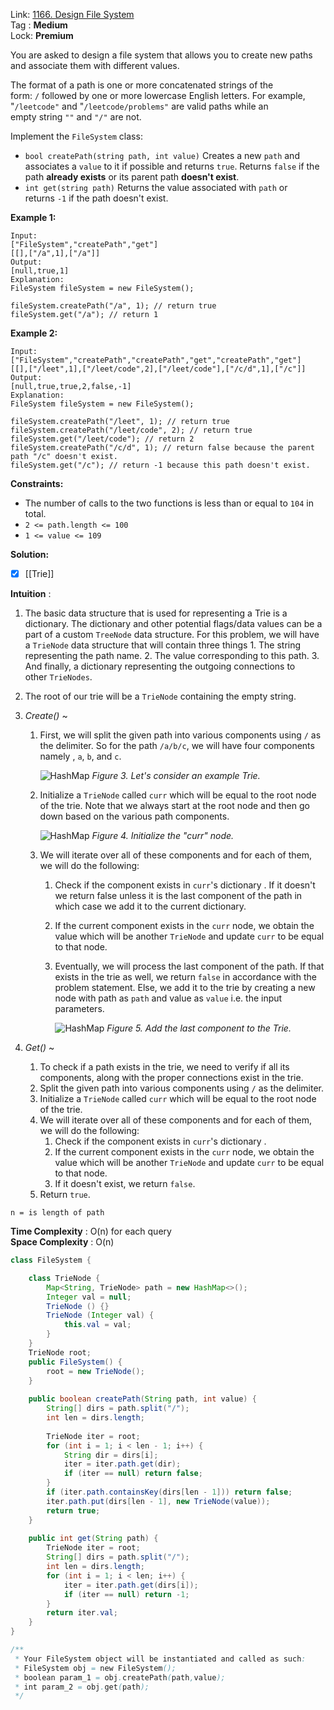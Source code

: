 Link: [1166. Design File System](https://leetcode.com/problems/design-file-system/) <br>
Tag : **Medium**<br>
Lock: **Premium**

You are asked to design a file system that allows you to create new paths and associate them with different values.

The format of a path is one or more concatenated strings of the form: `/` followed by one or more lowercase English letters. For example, "`/leetcode"` and "`/leetcode/problems"` are valid paths while an empty string `""` and `"/"` are not.

Implement the `FileSystem` class:

-   `bool createPath(string path, int value)` Creates a new `path` and associates a `value` to it if possible and returns `true`. Returns `false` if the path **already exists** or its parent path **doesn't exist**.
-   `int get(string path)` Returns the value associated with `path` or returns `-1` if the path doesn't exist.

**Example 1:**
```
Input: 
["FileSystem","createPath","get"]
[[],["/a",1],["/a"]]
Output: 
[null,true,1]
Explanation: 
FileSystem fileSystem = new FileSystem();

fileSystem.createPath("/a", 1); // return true
fileSystem.get("/a"); // return 1
```

**Example 2:**
```
Input: 
["FileSystem","createPath","createPath","get","createPath","get"]
[[],["/leet",1],["/leet/code",2],["/leet/code"],["/c/d",1],["/c"]]
Output: 
[null,true,true,2,false,-1]
Explanation: 
FileSystem fileSystem = new FileSystem();

fileSystem.createPath("/leet", 1); // return true
fileSystem.createPath("/leet/code", 2); // return true
fileSystem.get("/leet/code"); // return 2
fileSystem.createPath("/c/d", 1); // return false because the parent path "/c" doesn't exist.
fileSystem.get("/c"); // return -1 because this path doesn't exist.
```

**Constraints:**
-   The number of calls to the two functions is less than or equal to `104` in total.
-   `2 <= path.length <= 100`
-   `1 <= value <= 109`

**Solution:**

- [x] [[Trie]]

**Intuition** :
1.  The basic data structure that is used for representing a Trie is a dictionary. The dictionary and other potential flags/data values can be a part of a custom `TreeNode` data structure. For this problem, we will have a `TrieNode` data structure that will contain three things 1. The string representing the path name. 2. The value corresponding to this path. 3. And finally, a dictionary representing the outgoing connections to other `TrieNodes`.
2.  The root of our trie will be a `TrieNode` containing the empty string.
    
3.  _Create()_ ~
    
    1.  First, we will split the given path into various components using `/` as the delimiter. So for the path `/a/b/c`, we will have four components namely , `a`, `b`, and `c`.
        
        ![HashMap](https://leetcode.com/problems/design-file-system/Figures/1166/img3.png)
        _Figure 3. Let's consider an example Trie._
        
    2.  Initialize a `TrieNode` called `curr` which will be equal to the root node of the trie. Note that we always start at the root node and then go down based on the various path components.
        
        ![HashMap](https://leetcode.com/problems/design-file-system/Figures/1166/img4.png)
        _Figure 4. Initialize the "curr" node._
        
    3.  We will iterate over all of these components and for each of them, we will do the following:
        1.  Check if the component exists in `curr`'s dictionary . If it doesn't we return false unless it is the last component of the path in which case we add it to the current dictionary.
        2.  If the current component exists in the `curr` node, we obtain the value which will be another `TrieNode` and update `curr` to be equal to that node.            
        3.  Eventually, we will process the last component of the path. If that exists in the trie as well, we return `false` in accordance with the problem statement. Else, we add it to the trie by creating a new node with path as `path` and value as `value` i.e. the input parameters.
            
            ![HashMap](https://leetcode.com/problems/design-file-system/Figures/1166/img5.png)
            _Figure 5. Add the last component to the Trie._
            
4.  _Get()_ ~
    
    1.  To check if a path exists in the trie, we need to verify if all its components, along with the proper connections exist in the trie.
    2.  Split the given path into various components using `/` as the delimiter.
    3.  Initialize a `TrieNode` called `curr` which will be equal to the root node of the trie.
    4.  We will iterate over all of these components and for each of them, we will do the following:
        1.  Check if the component exists in `curr`'s dictionary .
        2.  If the current component exists in the `curr` node, we obtain the value which will be another `TrieNode` and update `curr` to be equal to that node.
        3.  If it doesn't exist, we return `false`.
    5.  Return `true`.

```
n = is length of path
```
**Time Complexity** : O(n) for each query<br>
**Space Complexity** : O(n)

```java
class FileSystem {

    class TrieNode {
        Map<String, TrieNode> path = new HashMap<>();
        Integer val = null;
        TrieNode () {}
        TrieNode (Integer val) {
            this.val = val;
        }
    }
    TrieNode root;
    public FileSystem() {
        root = new TrieNode();
    }
    
    public boolean createPath(String path, int value) {
        String[] dirs = path.split("/");
        int len = dirs.length;
        
        TrieNode iter = root;
        for (int i = 1; i < len - 1; i++) {
            String dir = dirs[i];
            iter = iter.path.get(dir);
            if (iter == null) return false;
        }
        if (iter.path.containsKey(dirs[len - 1])) return false;
        iter.path.put(dirs[len - 1], new TrieNode(value));
        return true;
    }
    
    public int get(String path) {
        TrieNode iter = root;
        String[] dirs = path.split("/");
        int len = dirs.length;
        for (int i = 1; i < len; i++) {
            iter = iter.path.get(dirs[i]);
            if (iter == null) return -1;
        }
        return iter.val;
    }
}

/**
 * Your FileSystem object will be instantiated and called as such:
 * FileSystem obj = new FileSystem();
 * boolean param_1 = obj.createPath(path,value);
 * int param_2 = obj.get(path);
 */
```
